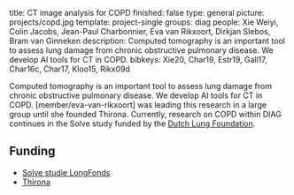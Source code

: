 title: CT image analysis for COPD
finished: false
type: general
picture: projects/copd.jpg
template: project-single
groups: diag
people: Xie Weiyi, Colin Jacobs, Jean-Paul Charbonnier, Eva van Rikxoort, Dirkjan Slebos, Bram van Ginneken
description: Computed tomography is an important tool to assess lung damage from chronic obstructive pulmonary disease. We develop AI tools for CT in COPD. 
bibkeys: Xie20, Char19, Estr19, Gall17, Char16c, Char17, Kloo15, Rikx09d

Computed tomography is an important tool to assess lung damage from chronic obstructive pulmonary disease. We develop AI tools for CT in COPD. [member/eva-van-rikxoort] was leading this research in a large group until she founded Thirona. Currently, research on COPD within DIAG continues in the Solve study funded by the [Dutch Lung Foundation](https://research.longfonds.nl/lung-foundation-netherlands).

## Funding
* [Solve studie LongFonds](https://www.bicumcg.nl/research/onderzoek-copd/ventielen/)
* [Thirona](https://thirona.eu/)
